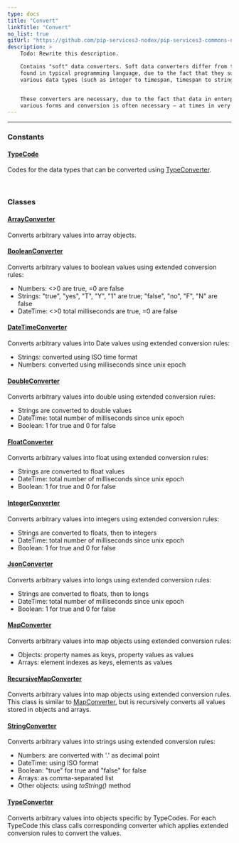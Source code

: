 ```yaml
---
type: docs
title: "Convert"
linkTitle: "Convert"
no_list: true
gitUrl: "https://github.com/pip-services3-nodex/pip-services3-commons-nodex"
description: >
    Todo: Rewrite this description.  

    Contains "soft" data converters. Soft data converters differ from the data conversion algorithms 
    found in typical programming language, due to the fact that they support rare conversions between 
    various data types (such as integer to timespan, timespan to string, and so on).


    These converters are necessary, due to the fact that data in enterprise systems is represented in 
    various forms and conversion is often necessary – at times in very difficult combinations.  
---
```

---

<div class="module-body"> 

### Constants

#### [TypeCode](type_code)
Codes for the data types that can be
converted using [TypeConverter](type_converter).

<br>

### Classes

#### [ArrayConverter](array_converter)
Converts arbitrary values into array objects.

#### [BooleanConverter](boolean_converter)
Converts arbitrary values to boolean values using extended conversion rules:
- Numbers: <>0 are true, =0 are false
- Strings: "true", "yes", "T", "Y", "1" are true; "false", "no", "F", "N" are false
- DateTime: <>0 total milliseconds are true, =0 are false

#### [DateTimeConverter](date_time_converter)
Converts arbitrary values into Date values using extended conversion rules:
- Strings: converted using ISO time format
- Numbers: converted using milliseconds since unix epoch

#### [DoubleConverter](double_converter)
Converts arbitrary values into double using extended conversion rules:
- Strings are converted to double values
- DateTime: total number of milliseconds since unix epoсh
- Boolean: 1 for true and 0 for false

#### [FloatConverter](float_сonverter)
Converts arbitrary values into float using extended conversion rules:
- Strings are converted to float values
- DateTime: total number of milliseconds since unix epoсh
- Boolean: 1 for true and 0 for false

#### [IntegerConverter](integer_converter)
Converts arbitrary values into integers using extended conversion rules:
- Strings are converted to floats, then to integers
- DateTime: total number of milliseconds since unix epoсh
- Boolean: 1 for true and 0 for false

#### [JsonConverter](json_converter)
Converts arbitrary values into longs using extended conversion rules:
- Strings are converted to floats, then to longs
- DateTime: total number of milliseconds since unix epoсh
- Boolean: 1 for true and 0 for false

#### [MapConverter](map_converter)
Converts arbitrary values into map objects using extended conversion rules:
- Objects: property names as keys, property values as values
- Arrays: element indexes as keys, elements as values

#### [RecursiveMapConverter](recursive_map_converter)
Converts arbitrary values into map objects using extended conversion rules.
This class is similar to [MapConverter](map_converter), but is recursively converts all values
stored in objects and arrays.

#### [StringConverter](string_converter)
Converts arbitrary values into strings using extended conversion rules:
- Numbers: are converted with '.' as decimal point
- DateTime: using ISO format
- Boolean: "true" for true and "false" for false
- Arrays: as comma-separated list
- Other objects: using *toString()* method

#### [TypeConverter](type_converter)
Converts arbitrary values into objects specific by TypeCodes.
For each TypeCode this class calls corresponding converter which applies
extended conversion rules to convert the values.

</div>